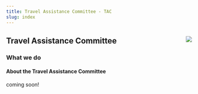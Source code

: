 ```yaml
---
title: Travel Assistance Committee - TAC
slug: index
---
```


<div class="jumbotron">
<a href="https://www.apache.org/events/current-event.html"><img src="https://www.apache.org/events/current-event-125x125.png" style="float: right;"/></a>
<h2>Travel Assistance Committee</h2>
<h3>What we do</h3>
</div>

<a name="Index-Startingpoints"></a>


<!-- Row 1 -->
<div class="row">
    <div class="col-md-auto">
        <h4>About the Travel Assistance Committee</h4>
          <p>coming soon!</p>
    </div>
</div>

</div>


